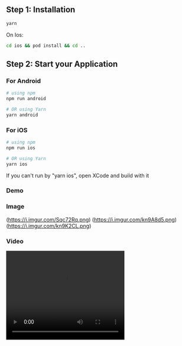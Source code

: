 ## Step 1: Installation

```bash
yarn
```

On Ios:

```bash
cd ios && pod install && cd ..
```

## Step 2: Start your Application

### For Android

```bash
# using npm
npm run android

# OR using Yarn
yarn android
```

### For iOS

```bash
# using npm
npm run ios

# OR using Yarn
yarn ios
```

If you can't run by "yarn ios", open XCode and build with it

### Demo

### Image

(https://i.imgur.com/Sqc72Rq.png)
(https://i.imgur.com/kn9A8d5.png)
(https://i.imgur.com/kn9K2CL.png)

### Video

<video width="320" height="240" controls>
  <source src="./asset/record.mov" type="video/mp4">
</video>
